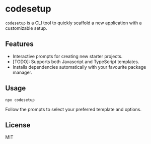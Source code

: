 # codesetup

`codesetup` is a CLI tool to quickly scaffold a new application with a customizable setup.

## Features

- Interactive prompts for creating new starter projects.
- [TODO]: Supports both Javascript and TypeScript templates.
- Installs dependencies automatically with your favourite package manager.

## Usage

```
npx codesetup
```

Follow the prompts to select your preferred template and options.

## License

MIT
